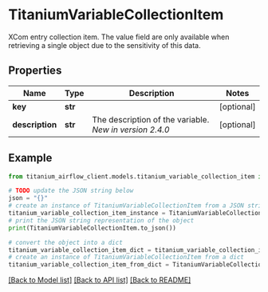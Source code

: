 # TitaniumVariableCollectionItem

XCom entry collection item. The value field are only available when retrieving a single object due to the sensitivity of this data.

## Properties

Name | Type | Description | Notes
------------ | ------------- | ------------- | -------------
**key** | **str** |  | [optional] 
**description** | **str** | The description of the variable.  *New in version 2.4.0*  | [optional] 

## Example

```python
from titanium_airflow_client.models.titanium_variable_collection_item import TitaniumVariableCollectionItem

# TODO update the JSON string below
json = "{}"
# create an instance of TitaniumVariableCollectionItem from a JSON string
titanium_variable_collection_item_instance = TitaniumVariableCollectionItem.from_json(json)
# print the JSON string representation of the object
print(TitaniumVariableCollectionItem.to_json())

# convert the object into a dict
titanium_variable_collection_item_dict = titanium_variable_collection_item_instance.to_dict()
# create an instance of TitaniumVariableCollectionItem from a dict
titanium_variable_collection_item_from_dict = TitaniumVariableCollectionItem.from_dict(titanium_variable_collection_item_dict)
```
[[Back to Model list]](../README.md#documentation-for-models) [[Back to API list]](../README.md#documentation-for-api-endpoints) [[Back to README]](../README.md)


